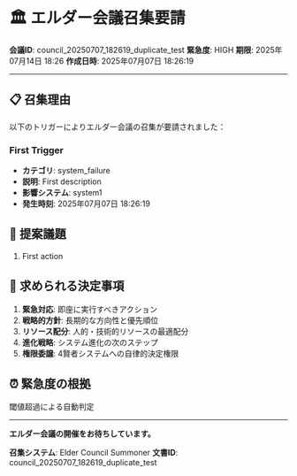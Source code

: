 # 🏛️ エルダー会議召集要請

**会議ID**: council_20250707_182619_duplicate_test
**緊急度**: HIGH
**期限**: 2025年07月14日 18:26
**作成日時**: 2025年07月07日 18:26:19

---

## 📋 **召集理由**

以下のトリガーによりエルダー会議の召集が要請されました：


### First Trigger
- **カテゴリ**: system_failure
- **説明**: First description
- **影響システム**: system1
- **発生時刻**: 2025年07月07日 18:26:19


## 📝 **提案議題**

1. First action

## 🎯 **求められる決定事項**

1. **緊急対応**: 即座に実行すべきアクション
2. **戦略的方針**: 長期的な方向性と優先順位
3. **リソース配分**: 人的・技術的リソースの最適配分
4. **進化戦略**: システム進化の次のステップ
5. **権限委譲**: 4賢者システムへの自律的決定権限

## ⏰ **緊急度の根拠**

閾値超過による自動判定

---

**エルダー会議の開催をお待ちしています。**

**召集システム**: Elder Council Summoner
**文書ID**: council_20250707_182619_duplicate_test

